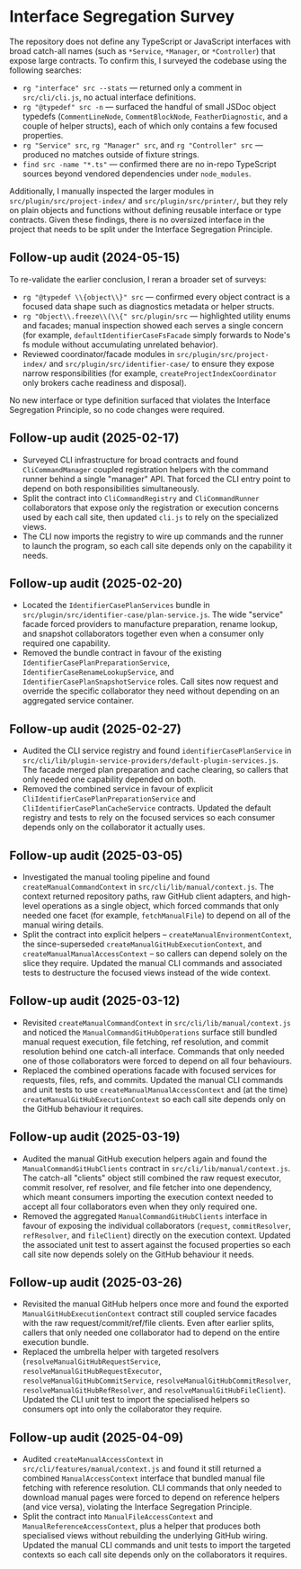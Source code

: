 # Interface Segregation Survey

The repository does not define any TypeScript or JavaScript interfaces with broad catch-all names
(such as `*Service`, `*Manager`, or `*Controller`) that expose large contracts. To confirm this, I
surveyed the codebase using the following searches:

- `rg "interface" src --stats` — returned only a comment in `src/cli/cli.js`, no actual interface definitions.
- `rg "@typedef" src -n` — surfaced the handful of small JSDoc object typedefs (`CommentLineNode`, `CommentBlockNode`, `FeatherDiagnostic`, and a couple of helper structs), each of which only contains a few focused properties.
- `rg "Service" src`, `rg "Manager" src`, and `rg "Controller" src` — produced no matches outside of fixture strings.
- `find src -name "*.ts"` — confirmed there are no in-repo TypeScript sources beyond vendored dependencies under `node_modules`.

Additionally, I manually inspected the larger modules in `src/plugin/src/project-index/` and
`src/plugin/src/printer/`, but they rely on plain objects and functions without defining reusable
interface or type contracts. Given these findings, there is no oversized interface in the project
that needs to be split under the Interface Segregation Principle.

## Follow-up audit (2024-05-15)

To re-validate the earlier conclusion, I reran a broader set of surveys:

- `rg "@typedef \\{object\\}" src` — confirmed every object contract is a focused data shape such as
  diagnostics metadata or helper structs.
- `rg "Object\\.freeze\\(\\{" src/plugin/src` — highlighted utility enums and facades; manual inspection
  showed each serves a single concern (for example, `defaultIdentifierCaseFsFacade` simply forwards
  to Node's fs module without accumulating unrelated behavior).
- Reviewed coordinator/facade modules in `src/plugin/src/project-index/` and
  `src/plugin/src/identifier-case/` to ensure they expose narrow responsibilities (for example,
  `createProjectIndexCoordinator` only brokers cache readiness and disposal).

No new interface or type definition surfaced that violates the Interface Segregation Principle, so
no code changes were required.

## Follow-up audit (2025-02-17)

- Surveyed CLI infrastructure for broad contracts and found `CliCommandManager`
  coupled registration helpers with the command runner behind a single
  "manager" API. That forced the CLI entry point to depend on both
  responsibilities simultaneously.
- Split the contract into `CliCommandRegistry` and `CliCommandRunner`
  collaborators that expose only the registration or execution concerns used by
  each call site, then updated `cli.js` to rely on the specialized views.
- The CLI now imports the registry to wire up commands and the runner to launch
  the program, so each call site depends only on the capability it needs.

## Follow-up audit (2025-02-20)

- Located the `IdentifierCasePlanServices` bundle in
  `src/plugin/src/identifier-case/plan-service.js`. The wide "service" facade
  forced providers to manufacture preparation, rename lookup, and snapshot
  collaborators together even when a consumer only required one capability.
- Removed the bundle contract in favour of the existing
  `IdentifierCasePlanPreparationService`, `IdentifierCaseRenameLookupService`,
  and `IdentifierCasePlanSnapshotService` roles. Call sites now request and
  override the specific collaborator they need without depending on an
  aggregated service container.

## Follow-up audit (2025-02-27)

- Audited the CLI service registry and found `identifierCasePlanService` in
  `src/cli/lib/plugin-service-providers/default-plugin-services.js`. The facade
  merged plan preparation and cache clearing, so callers that only needed one
  capability depended on both.
- Removed the combined service in favour of explicit
  `CliIdentifierCasePlanPreparationService` and
  `CliIdentifierCasePlanCacheService` contracts. Updated the default registry
  and tests to rely on the focused services so each consumer depends only on
  the collaborator it actually uses.

## Follow-up audit (2025-03-05)

- Investigated the manual tooling pipeline and found `createManualCommandContext`
  in `src/cli/lib/manual/context.js`. The context returned repository
  paths, raw GitHub client adapters, and high-level operations as a single
  object, which forced commands that only needed one facet (for example,
  `fetchManualFile`) to depend on all of the manual wiring details.
- Split the contract into explicit helpers – `createManualEnvironmentContext`,
  the since-superseded `createManualGitHubExecutionContext`, and
  `createManualManualAccessContext` – so
  callers can depend solely on the slice they require. Updated the manual CLI
  commands and associated tests to destructure the focused views instead of the
  wide context.

## Follow-up audit (2025-03-12)

- Revisited `createManualCommandContext` in
  `src/cli/lib/manual/context.js` and noticed the
  `ManualCommandGitHubOperations` surface still bundled manual request
  execution, file fetching, ref resolution, and commit resolution behind one
  catch-all interface. Commands that only needed one of those collaborators
  were forced to depend on all four behaviours.
- Replaced the combined operations facade with focused services for requests,
  files, refs, and commits. Updated the manual CLI commands and unit tests to
  use `createManualManualAccessContext` and
  (at the time) `createManualGitHubExecutionContext` so each call site depends
  only on the GitHub behaviour it requires.

## Follow-up audit (2025-03-19)

- Audited the manual GitHub execution helpers again and found the
  `ManualCommandGitHubClients` contract in
  `src/cli/lib/manual/context.js`. The catch-all "clients" object still
  combined the raw request executor, commit resolver, ref resolver, and file
  fetcher into one dependency, which meant consumers importing the execution
  context needed to accept all four collaborators even when they only required
  one.
- Removed the aggregated `ManualCommandGitHubClients` interface in favour of
  exposing the individual collaborators (`request`, `commitResolver`,
  `refResolver`, and `fileClient`) directly on the execution context. Updated
  the associated unit test to assert against the focused properties so each
  call site now depends solely on the GitHub behaviour it needs.

## Follow-up audit (2025-03-26)

- Revisited the manual GitHub helpers once more and found the exported
  `ManualGitHubExecutionContext` contract still coupled service facades with the
  raw request/commit/ref/file clients. Even after earlier splits, callers that
  only needed one collaborator had to depend on the entire execution bundle.
- Replaced the umbrella helper with targeted resolvers
  (`resolveManualGitHubRequestService`,
  `resolveManualGitHubRequestExecutor`,
  `resolveManualGitHubCommitService`,
  `resolveManualGitHubCommitResolver`,
  `resolveManualGitHubRefResolver`, and
  `resolveManualGitHubFileClient`). Updated the CLI unit test to import the
  specialised helpers so consumers opt into only the collaborator they require.

## Follow-up audit (2025-04-09)

- Audited `createManualAccessContext` in
  `src/cli/features/manual/context.js` and found it still returned a combined
  `ManualAccessContext` interface that bundled manual file fetching with
  reference resolution. CLI commands that only needed to download manual pages
  were forced to depend on reference helpers (and vice versa), violating the
  Interface Segregation Principle.
- Split the contract into `ManualFileAccessContext` and
  `ManualReferenceAccessContext`, plus a helper that produces both specialised
  views without rebuilding the underlying GitHub wiring. Updated the manual CLI
  commands and unit tests to import the targeted contexts so each call site
  depends only on the collaborators it requires.
